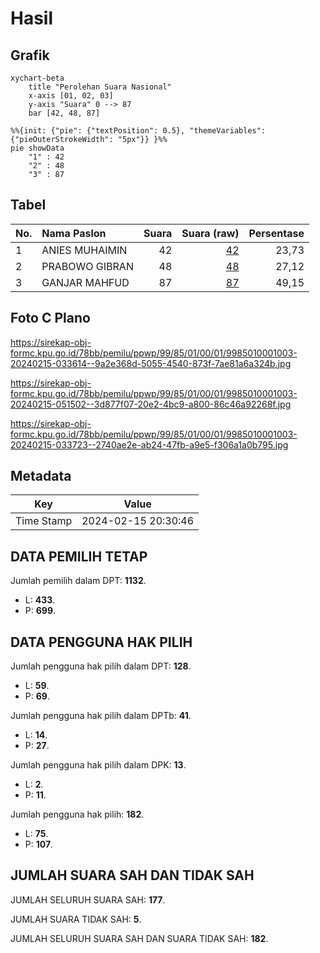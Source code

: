 # Hasil

## Grafik

```mermaid
xychart-beta
    title "Perolehan Suara Nasional"
    x-axis [01, 02, 03]
    y-axis "Suara" 0 --> 87
    bar [42, 48, 87]
```

```mermaid
%%{init: {"pie": {"textPosition": 0.5}, "themeVariables": {"pieOuterStrokeWidth": "5px"}} }%%
pie showData
    "1" : 42
    "2" : 48
    "3" : 87
```

## Tabel

| No. | Nama Paslon    | Suara | Suara (raw) | Persentase |
|:--- |:-------------- | -----:| -----------:| ----------:|
| 1   | ANIES MUHAIMIN | 42    | [42][p-1]   | 23,73      |
| 2   | PRABOWO GIBRAN | 48    | [48][p-2]   | 27,12      |
| 3   | GANJAR MAHFUD  | 87    | [87][p-3]   | 49,15      |


[p-1]: https://github.com/gigit-pemilu/pemilu-2024/blob/main/pilpres/hitung-suara/sub/99-luar-negeri/sub/85-ottawa-kanada/sub/01-ottawa-kanada/sub/0001-ottawa-kanada/sub/003-tps-001/sub/paslon-1.txt
[p-2]: https://github.com/gigit-pemilu/pemilu-2024/blob/main/pilpres/hitung-suara/sub/99-luar-negeri/sub/85-ottawa-kanada/sub/01-ottawa-kanada/sub/0001-ottawa-kanada/sub/003-tps-001/sub/paslon-2.txt
[p-3]: https://github.com/gigit-pemilu/pemilu-2024/blob/main/pilpres/hitung-suara/sub/99-luar-negeri/sub/85-ottawa-kanada/sub/01-ottawa-kanada/sub/0001-ottawa-kanada/sub/003-tps-001/sub/paslon-3.txt

## Foto C Plano

https://sirekap-obj-formc.kpu.go.id/78bb/pemilu/ppwp/99/85/01/00/01/9985010001003-20240215-033614--9a2e368d-5055-4540-873f-7ae81a6a324b.jpg

https://sirekap-obj-formc.kpu.go.id/78bb/pemilu/ppwp/99/85/01/00/01/9985010001003-20240215-051502--3d877f07-20e2-4bc9-a800-86c46a92268f.jpg

https://sirekap-obj-formc.kpu.go.id/78bb/pemilu/ppwp/99/85/01/00/01/9985010001003-20240215-033723--2740ae2e-ab24-47fb-a9e5-f306a1a0b795.jpg


## Metadata

| Key        | Value               |
| ---------- | ------------------- |
| Time Stamp | 2024-02-15 20:30:46 |


## DATA PEMILIH TETAP

Jumlah pemilih dalam DPT: **1132**.
 * L: **433**.
 * P: **699**.

## DATA PENGGUNA HAK PILIH

Jumlah pengguna hak pilih dalam DPT: **128**.
 * L: **59**.
 * P: **69**.

Jumlah pengguna hak pilih dalam DPTb: **41**.
 * L: **14**.
 * P: **27**.

Jumlah pengguna hak pilih dalam DPK: **13**.
 * L: **2**.
 * P: **11**.

Jumlah pengguna hak pilih: **182**.
 * L: **75**.
 * P: **107**.

## JUMLAH SUARA SAH DAN TIDAK SAH

JUMLAH SELURUH SUARA SAH: **177**.

JUMLAH SUARA TIDAK SAH: **5**.

JUMLAH SELURUH SUARA SAH DAN SUARA TIDAK SAH: **182**.


